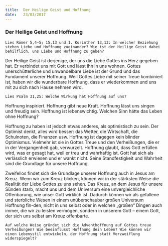 ```yaml
---
title:  Der Heilige Geist und Hoffnung
date:   23/03/2017
---
```


### Der Heilige Geist und Hoffnung 

`Lies Römer 5,4–5; 15,13 und 1. Korinther 13,13: In welcher Beziehung stehen Liebe und Hoffnung zueinander? Wie ist der Heilige Geist dabei behilflich, uns Liebe und Hoffnung zu geben?` 

Der Heilige Geist ist derjenige, der uns die Liebe Gottes ins Herz gegeben hat. Er verbindet uns mit Gott und lässt ihn in uns wohnen. Gottes unerschütterliche und unwandelbare Liebe ist der Grund und das Fundament unserer Hoffnung. Weil Gottes Liebe mit seiner Treue kombiniert ist, haben wir die wunderbare Hoffnung, dass er wiederkommen und uns mit zu sich nach Hause nehmen wird. 

`Lies Psalm 31,25: Welche Wirkung hat Hoffnung auf uns?` 

Hoffnung inspiriert. Hoffnung gibt neue Kraft. Hoffnung lässt uns singen und freudig sein. Hoffnung ist lebenswichtig. Welchen Sinn hätte das Leben ohne Hoffnung? 

Hoffnung zu haben ist jedoch etwas anderes, als optimistisch zu sein. Der Optimist denkt, alles wird besser: das Wetter, die Wirtschaft, die Schulnoten, die Finanzen usw. Hoffnung ist dagegen kein blinder Optimismus. Vielmehr ist sie in Gottes Treue und den Verheißungen, die er in der Vergangenheit gab, verwurzelt. Hoffnung glaubt, dass Gott erfüllen wird, was er gesagt hat, weil er treu und wahrhaftig ist. Gott hat sich als verlässlich erwiesen und er wankt nicht. Seine Standfestigkeit und Wahrheit sind die Grundlage für unsere Hoffnung. 

Zweifellos findet sich die Grundlage unserer Hoffnung auch in Jesus am Kreuz. Wenn wir zum Kreuz blicken, können wir in der stärksten Weise die Realität der Liebe Gottes zu uns sehen. Das Kreuz, an dem Jesus für unsere Sünden starb, macht uns und dem Universum eine unvergleichliche Offenbarung, wie unser Gott wirklich ist. Dadurch können wir als gefallene und sterbliche Wesen in einem unüberschaubar großen Universum Hoffnung fin-den, nicht in uns selbst oder in welchen „großen“ Dingen auch immer, die wir zu leisten vermögen, sondern in unserem Gott – einem Gott, der sich uns selbst am Kreuz offenbarte. 

`Auf welche Weise gründet sich die Adventhoffnung auf Gottes treue Verheißungen? Wie beeinflusst Hoffnung dein Leben? Wie können wir einen Lebensstil entwickeln, der Hoffnung statt Verzweiflung widerspiegelt?` 

